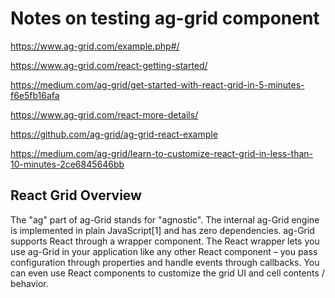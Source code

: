 Notes on testing ag-grid component
=========================================

<https://www.ag-grid.com/example.php#/>

<https://www.ag-grid.com/react-getting-started/>

<https://medium.com/ag-grid/get-started-with-react-grid-in-5-minutes-f6e5fb16afa>

<https://www.ag-grid.com/react-more-details/>

<https://github.com/ag-grid/ag-grid-react-example>

<https://medium.com/ag-grid/learn-to-customize-react-grid-in-less-than-10-minutes-2ce6845646bb>


React Grid Overview
---------------------

The "ag" part of ag-Grid stands for "agnostic". The internal ag-Grid engine is implemented in plain JavaScript[1] and has zero dependencies. ag-Grid supports React through a wrapper component. The React wrapper lets you use ag-Grid in your application like any other React component – you pass configuration through properties and handle events through callbacks. You can even use React components to customize the grid UI and cell contents / behavior.




